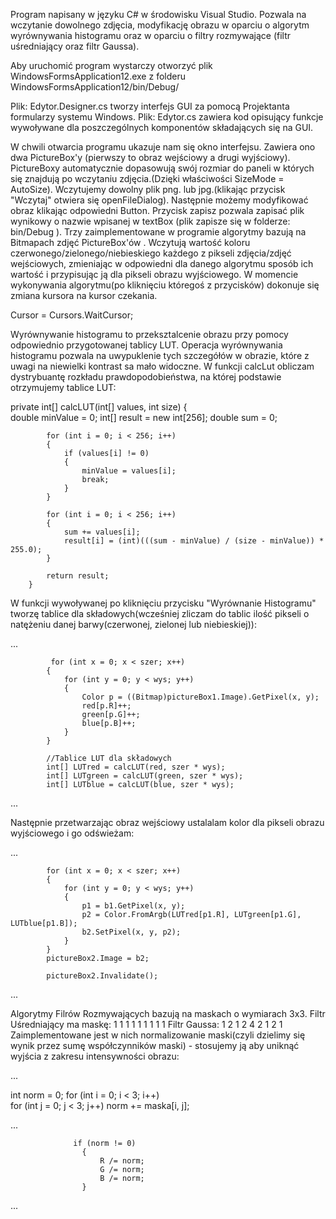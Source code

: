 Program napisany w języku C# w środowisku Visual Studio. Pozwala na wczytanie dowolnego zdjęcia, modyfikację obrazu w oparciu o algorytm wyrównywania histogramu oraz w oparciu o filtry rozmywające
(filtr uśredniający oraz filtr Gaussa).

Aby uruchomić program wystarczy otworzyć plik WindowsFormsApplication12.exe z folderu WindowsFormsApplication12/bin/Debug/

Plik: Edytor.Designer.cs tworzy interfejs GUI za pomocą Projektanta formularzy systemu Windows. Plik: Edytor.cs zawiera kod opisujący funkcje wywoływane dla poszczególnych komponentów składających się na GUI.

W chwili otwarcia programu ukazuje nam się okno interfejsu. Zawiera ono dwa PictureBox'y (pierwszy to obraz wejściowy a drugi wyjściowy). PictureBoxy automatycznie dopasowują swój rozmiar do paneli w których się znajdują po wczytaniu zdjęcia.(Dzięki właściwości SizeMode = AutoSize).
Wczytujemy dowolny plik png. lub jpg.(klikając przycisk "Wczytaj" otwiera się openFileDialog). Następnie możemy modyfikować obraz klikając odpowiedni Button. 
Przycisk zapisz pozwala zapisać plik wynikowy o nazwie wpisanej w textBox (plik zapisze się w folderze: bin/Debug ).
Trzy zaimplementowane w programie algorytmy bazują na Bitmapach zdjęć PictureBox'ów . Wczytują wartość koloru czerwonego/zielonego/niebieskiego każdego z pikseli zdjęcia/zdjęć wejściowych, zmieniając w odpowiedni dla danego algorytmu sposób ich wartość i przypisując ją dla pikseli obrazu wyjściowego.
W momencie wykonywania algorytmu(po kliknięciu któregoś z przycisków) dokonuje się zmiana kursora na kursor czekania.

Cursor = Cursors.WaitCursor;

Wyrównywanie histogramu to przeksztalcenie obrazu przy pomocy odpowiednio przygotowanej tablicy LUT. Operacja wyrównywania histogramu pozwala na uwypuklenie tych szczegółów w obrazie, które z uwagi na niewielki kontrast sa mało widoczne.
W funkcji calcLut obliczam dystrybuantę rozkładu prawdopodobieństwa, na której podstawie otrzymujemy tablice LUT:
   
   private int[] calcLUT(int[] values, int size)
        {            
            double minValue = 0;
            int[] result = new int[256];
            double sum = 0;

            for (int i = 0; i < 256; i++)
            {
                if (values[i] != 0)
                {
                    minValue = values[i];
                    break;
                }
            }

            for (int i = 0; i < 256; i++)
            {
                sum += values[i];
                result[i] = (int)(((sum - minValue) / (size - minValue)) * 255.0);
            }

            return result;
        }
        
W funkcji wywoływanej po kliknięciu przycisku "Wyrównanie Histogramu" tworzę tablice dla składowych(wcześniej zliczam do tablic ilość pikseli o natężeniu danej barwy(czerwonej, zielonej lub niebieskiej)):  

 ...
 
             for (int x = 0; x < szer; x++)
            {
                for (int y = 0; y < wys; y++)
                {
                    Color p = ((Bitmap)pictureBox1.Image).GetPixel(x, y);
                    red[p.R]++;
                    green[p.G]++;
                    blue[p.B]++;
                }
            }

            //Tablice LUT dla składowych
            int[] LUTred = calcLUT(red, szer * wys);
            int[] LUTgreen = calcLUT(green, szer * wys);
            int[] LUTblue = calcLUT(blue, szer * wys);
            
...

Następnie przetwarzając obraz wejściowy ustalalam kolor dla pikseli obrazu wyjściowego i go odświeżam:

...

            for (int x = 0; x < szer; x++)
            {
                for (int y = 0; y < wys; y++)
                {
                    p1 = b1.GetPixel(x, y);
                    p2 = Color.FromArgb(LUTred[p1.R], LUTgreen[p1.G], LUTblue[p1.B]);
                    b2.SetPixel(x, y, p2);
                }
            }
            pictureBox2.Image = b2;
            
            pictureBox2.Invalidate();
            
...

Algorytmy Filrów Rozmywających bazują na maskach o wymiarach 3x3. 
Filtr Uśredniający ma maskę:
1 1 1
1 1 1
1 1 1
Filtr Gaussa:
1 2 1 
2 4 2
1 2 1
Zaimplementowane jest w nich normalizowanie maski(czyli dzielimy się wynik przez sumę współczynników maski) - stosujemy ją aby uniknąć wyjścia z zakresu intensywności obrazu:

...

int norm = 0;
            for (int i = 0; i < 3; i++)    
                for (int j = 0; j < 3; j++)
                    norm += maska[i, j];
                    
...

                  if (norm != 0)
                    {
                        R /= norm;
                        G /= norm;
                        B /= norm;
                    }
                    
...
